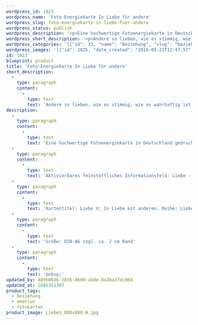 ```yaml
---
wordpress_id: 1823
wordpress_name: 'Foto-Energiekarte In Liebe für andere'
wordpress_slug: foto-energiekarte-in-liebe-fuer-andere
wordpress_status: publish
wordpress_description: '<p>Eine hochwertige Fotoenergiekarte in Deutschland gedruckt und in Handarbeit laminiert.  Sie ist in Postkartengröße (DIN-A6) gut zu transportieren und kann auch auf den Körper aufgelegt werden.</p><p>Aktivierbares feinstoffliches Informationsfeld: Liebe - Andere Personen, Tiere, ... - Wahrhaftigkeit: Andere so lieben, wie es stimmig, wie es wahrhaftig ist. Aus den Zuständen von "zuviel" oder "zuwenig" oder "falscher" von Liebe in den jeweils stimmigen Zustand von Liebe gelangen.</p><p>Kartentitel: Liebe V: In Liebe mit anderen. Reihe: Liebe. Schwingungsebene: Grün.</p><p>Größe: DIN-A6 zzgl. ca. 2 cm Rand<br />Andere Formate sind individuell für Sie innerhalb weniger Tage herstellbar. Bitte kontaktieren Sie uns hierfür unter <a href="mailto:info@elvedenverlag.de">info@elvedenverlag.de</a>.</p><p><a href="https://my.feenbaum.de/anwendung-energiebilder-foto-laminiert/">Anwendungshinweise</a>      <a href="https://my.feenbaum.de/produktinformationen-fotokarten/">Produktinformationen</a></p><p>&nbsp;</p>'
wordpress_short_description: '<p>Andere so lieben, wie es stimmig, wie es wahrhaftig ist</p>'
wordpress_categories: '[{"id": 33, "name": "Beziehung", "slug": "beziehung"}, {"id": 35, "name": "Emotion", "slug": "emotion"}, {"id": 23, "name": "Fotokarten", "slug": "fotokarten"}]'
wordpress_images: '[{"id": 1825, "date_created": "2016-05-21T12:47:57", "date_created_gmt": "2016-05-21T08:47:57", "date_modified": "2016-05-21T12:47:57", "date_modified_gmt": "2016-05-21T08:47:57", "src": "https://my.feenbaum.de/wp-content/uploads/2016/05/LiebeV_800x800-W.jpg", "name": "LiebeV_800x800-W", "alt": ""}]'
id: 1823
blueprint: product
title: 'Foto-Energiekarte In Liebe für andere'
short_description:
  -
    type: paragraph
    content:
      -
        type: text
        text: 'Andere so lieben, wie es stimmig, wie es wahrhaftig ist'
description:
  -
    type: paragraph
    content:
      -
        type: text
        text: 'Eine hochwertige Fotoenergiekarte in Deutschland gedruckt und in Handarbeit laminiert.  Sie ist in Postkartengröße (DIN-A6) gut zu transportieren und kann auch auf den Körper aufgelegt werden.'
  -
    type: paragraph
    content:
      -
        type: text
        text: 'Aktivierbares feinstoffliches Informationsfeld: Liebe - Andere Personen, Tiere, ... - Wahrhaftigkeit: Andere so lieben, wie es stimmig, wie es wahrhaftig ist. Aus den Zuständen von "zuviel" oder "zuwenig" oder "falscher" von Liebe in den jeweils stimmigen Zustand von Liebe gelangen.'
  -
    type: paragraph
    content:
      -
        type: text
        text: 'Kartentitel: Liebe V: In Liebe mit anderen. Reihe: Liebe. Schwingungsebene: Grün.'
  -
    type: paragraph
    content:
      -
        type: text
        text: 'Größe: DIN-A6 zzgl. ca. 2 cm Rand'
  -
    type: paragraph
    content:
      -
        type: text
        text: '&nbsp;'
updated_by: 489b06db-283b-4690-a50e-8a3ba37dc968
updated_at: 1685351307
product_tags:
  - beziehung
  - emotion
  - fotokarten
product_image: LiebeV_800x800-W.jpg
---
```

